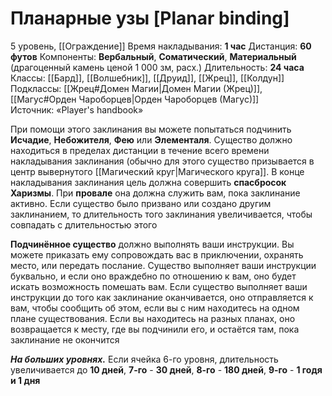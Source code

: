 # Планарные узы [Planar binding]
5 уровень, [[Ограждение]]
Время накладывания: **1 час**
Дистанция: **60 футов**
Компоненты: **Вербальный**, **Соматический**, **Материальный** (драгоценный камень ценой 1 000 зм, расх.)
Длительность: **24 часа**
Классы: [[Бард]], [[Волшебник]], [[Друид]], [[Жрец]], [[Колдун]]
Подклассы: [[Жрец#Домен Магии|Домен Магии (Жрец)]], [[Магус#Орден Чароборцев|Орден Чароборцев (Магус)]]
Источник: «Player's handbook»

При помощи этого заклинания вы можете попытаться подчинить **Исчадие**, **Небожителя**, **Фею** или **Элементаля**. Существо должно находиться в пределах дистанции в течение всего времени накладывания заклинания (обычно для этого существо призывается в центр вывернутого [[Магический круг|Магического круга]]. В конце накладывания заклинания цель должна совершить **спасбросок Харизмы**. При **провале** она должна служить вам, пока заклинание активно. Если существо было призвано или создано другим заклинанием, то длительность того заклинания увеличивается, чтобы совпадать с длительностью этого

**Подчинённое существо** должно выполнять ваши инструкции. Вы можете приказать ему сопровождать вас в приключении, охранять место, или передать послание. Существо выполняет ваши инструкции буквально, и если оно враждебно по отношению к вам, оно будет искать возможность помешать вам. Если существо выполняет ваши инструкции до того как заклинание оканчивается, оно отправляется к вам, чтобы сообщить об этом, если вы с ним находитесь на одном плане существования. Если вы находитесь на разных планах, оно возвращается к месту, где вы подчинили его, и остаётся там, пока заклинание не окончится

**_На больших уровнях._** Если ячейка 6-го уровня, длительность увеличивается до **10 дней**, **7-го** - **30 дней**, **8-го** - **180 дней**, **9-го** - **1 годя и 1 дня**